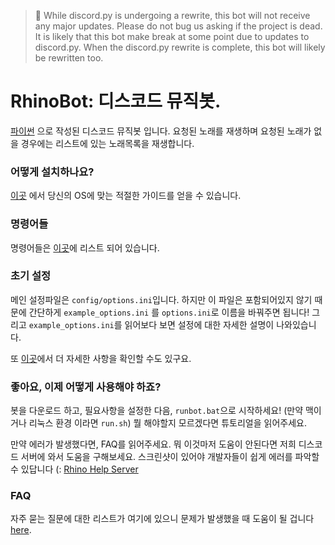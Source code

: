> :loudspeaker: While discord.py is undergoing a rewrite, this bot will not receive any major updates. Please do not bug us asking if the project is dead. It is likely that this bot make break at some point due to updates to discord.py. When the discord.py rewrite is complete, this bot will likely be rewritten too.

# RhinoBot: 디스코드 뮤직봇.

[파이썬](https://www.python.org "Python homepage") 으로 작성된 디스코드 뮤직봇 입니다. 요청된 노래를 재생하며 요청된 노래가 없을 경우에는 리스트에 있는 노래목록을 재생합니다.

### 어떻게 설치하나요?

[이곳](https://github.com/SexualRhinoceros/MusicBot/wiki) 에서 당신의 OS에 맞는 적절한 가이드를 얻을 수 있습니다.

### 명령어들

명령어들은 [이곳](https://github.com/SexualRhinoceros/MusicBot/wiki/Commands "Commands list")에 리스트 되어 있습니다.

### 초기 설정

메인 설정파일은 `config/options.ini`입니다. 하지만 이 파일은 포함되어있지 않기 때문에  간단하게 `example_options.ini` 를 `options.ini`로 이름을 바꿔주면 됩니다! 그리고 `example_options.ini`를 읽어보다 보면 설정에 대한 자세한 설명이 나와있습니다.

또 [이곳](https://github.com/SexualRhinoceros/MusicBot/wiki/Configuration)에서 더 자세한 사항을 확인할 수도 있구요.

### 좋아요, 이제 어떻게 사용해야 하죠?
봇을 다운로드 하고, 필요사항을 설정한 다음, `runbot.bat`으로 시작하세요! (만약 맥이거나 리눅스 환경 이라면 `run.sh`) 뭘 해야할지 모르겠다면 튜토리얼을 읽어주세요.

만약 에러가 발생했다면, FAQ를 읽어주세요. 뭐 이것마저 도움이 안된다면 저희 디스코드 서버에 와서 도움을 구해보세요. 스크린샷이 있어야 개발자들이 쉽게 에러를 파악할 수 있답니다 (:
[Rhino Help Server](http://discord.me/rhinohelp "Discord link")

### FAQ
자주 묻는 질문에 대한 리스트가 여기에 있으니 문제가 발생했을 때 도움이 될 겁니다 [here](https://github.com/SexualRhinoceros/MusicBot/wiki/FAQ "Wiki").